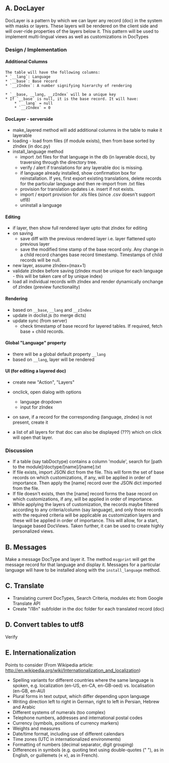 ## A. DocLayer

DocLayer is a pattern by which we can layer any record (doc) in the system with masks or layers. These layers will be rendered on the client side and will over-ride properties of the layers below it. This pattern will be used to implement multi-lingual views as well as customizations in DocTypes   

### Design / Implementation

#### Additional Columns
    The table will have the following columns:
    * `__lang`: Language
    * `__base`: Base record
    * `__zIndex`: A number signifying hierarchy of rendering
    
    * `__base, __lang, __zIndex` will be a unique key
    * If `__base` is null, it is the base record. It will have:
        * `__lang` = null
        * `__zIndex` = 0

#### DocLayer - serverside
   - make_layered method will add additional columns in the table to make it layerable
   - loading - load from files (if module exists), then from base sorted by zIndex  (in doc.py)
   - install_language method
      - import .txt files for that language in the db (in layerable docs), by traversing through the directory tree.
      - verify / alert if translations for any layerable doc is missing.
      - if language already installed, show confirmation box for reinstallation. If yes, first export existing translations, delete records for the particular language and then re-import from .txt files
      - provision for translation updates i.e. insert if not exists.
      - import / export provision for .xls files (since .csv doesn't support utf8)
      - uninstall a language

#### Editing
   - if layer, then show full rendered layer upto that zIndex for editing
   - on saving
      - save diff with the previous rendered layer i.e. layer flattened upto previous layer
      - save the modified time stamp of the base record only. Any change in a child record changes base record timestamp. Timestamps of child records will be null.
   - new layer, assume zIndex=(max+1)
   - validate zIndex before saving (zIndex must be unique for each language - this will be taken care of by unique index)
   - load all individual records with zIndex and render dynamically onchange of zIndex (preview functionality)

#### Rendering
   - based on `__base`, `__lang` and `__zIndex`
   - update in doclist.js (to merge dicts)
   - update sync (from server)
      - check timestamp of base record for layered tables. If required, fetch base + child records.

#### Global "Language" property
   - there will be a global default property `__lang`
   - based on `__lang`, layer will be rendered

#### UI (for editing a layered doc)
   - create new "Action", "Layers"
   - onclick, open dialog with options
      - language dropdown
      - input for zIndex

   - on save, if a record for the corresponding (language, zIndex) is not present, create it
   - a list of all layers for that doc can also be displayed (???) which on click will open that layer.

### Discussion

- If a table (say tabDoctype) contains a column 'module', search for [path to the module]/doctype/[name]/[name].txt
- If file exists, import JSON dict from the file. This will form the set of base records on which customizations, if any, will be applied in order of importance. Then apply the [name] record over the JSON dict imported from the file.
- If file doesn't exists, then the [name] record forms the base record on which customizations, if any, will be applied in order of importance.
- While applying the layers of customization, the records maybe filtered according to any criteria/column (say language), and only those records with the required criteria will be applicable as customization layers and these will be applied in order of importance. This will allow, for a start, language based DocViews. Taken further, it can be used to create highly personalized views.

## B. Messages

Make a message DocType and layer it. The method `msgprint` will get the message record for that language and display it. Messages for a particular language will have to be installed along with the `install_language` method.

## C. Translate

- Translating current DocTypes, Search Criteria, modules etc from Google Translate API
- Create "i18n" subfolder in the doc folder for each translated record (doc)

## D. Convert tables to utf8

Verify

## E. Internationalization

Points to consider (From Wikipedia article: http://en.wikipedia.org/wiki/Internationalization_and_localization)
- Spelling variants for different countries where the same language is spoken, e.g. localization (en-US, en-CA, en-GB-oed) vs. localisation (en-GB, en-AU)
- Plural forms in text output, which differ depending upon language
- Writing direction left to right in German, right to left in Persian, Hebrew and Arabic
- Different systems of numerals (too complex)
- Telephone numbers, addresses and international postal codes
- Currency (symbols, positions of currency markers)
- Weights and measures
- Date/time format, including use of different calendars
- Time zones (UTC in internationalized environments)
- Formatting of numbers (decimal separator, digit grouping)
- Differences in symbols (e.g. quoting text using double-quotes (" "), as in English, or guillemets (« »), as in French).
